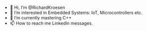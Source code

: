 - 👋 Hi, I’m @RichardKroesen
- 👀 I’m interested in Embedded Systems: IoT, Microcontrollers etc. 
- 🌱 I’m currently mastering C++
- 📫 How to reach me LinkedIn messages.

<!---
RichardKroesen/RichardKroesen is a ✨ special ✨ repository because its `README.md` (this file) appears on your GitHub profile.
You can click the Preview link to take a look at your changes.
--->
